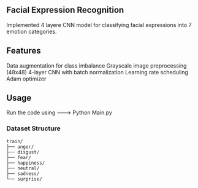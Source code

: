 ## Facial Expression Recognition
Implemented 4 layere CNN model for classifying facial expressions into 7 emotion categories.

## Features

Data augmentation for class imbalance
Grayscale image preprocessing (48x48)
4-layer CNN with batch normalization
Learning rate scheduling
Adam optimizer

## Usage
Run the code using ---> Python Main.py
### Dataset Structure
```
train/
├── anger/
├── disgust/
├── fear/
├── happiness/
├── neutral/
├── sadness/
└── surprise/
```
